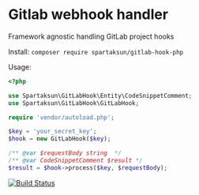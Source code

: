 # Gitlab webhook handler
Framework agnostic handling GitLab project hooks

Install:
`
composer require spartaksun/gitlab-hook-php
`

Usage:
```php
<?php

use Spartaksun\GitLabHook\Entity\CodeSnippetComment;
use Spartaksun\GitLabHook\GitLabHook;

require 'vendor/autoload.php';

$key = 'your_secret_key';
$hook = new GitLabHook($key);

/** @var $requestBody string  */
/** @var CodeSnippetComment $result */
$result = $hook->process($key, $requestBody);
```

[![Build Status](https://travis-ci.org/spartaksun/gitlab-hook-php.svg?branch=master)](https://travis-ci.org/spartaksun/gitlab-hook-php)

